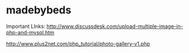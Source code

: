 # madebybeds

Important LInks:
http://www.discussdesk.com/upload-multiple-image-in-php-and-mysql.htm

http://www.plus2net.com/php_tutorial/photo-gallery-v1.php
